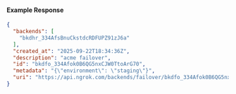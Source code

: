 <!-- Code generated for API Clients. DO NOT EDIT. -->

#### Example Response

```json
{
  "backends": [
    "bkdhr_334AfsBnuCkstdcRDFUPZ91zJ6a"
  ],
  "created_at": "2025-09-22T18:34:36Z",
  "description": "acme failover",
  "id": "bkdfo_334Afok0B6QG5nxCJW0TtoArG70",
  "metadata": "{\"environment\": \"staging\"}",
  "uri": "https://api.ngrok.com/backends/failover/bkdfo_334Afok0B6QG5nxCJW0TtoArG70"
}
```
